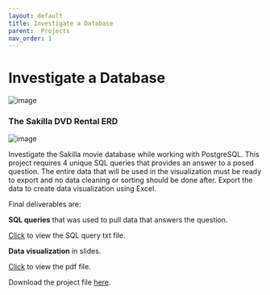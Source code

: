 ```yaml
---
layout: default
title: Investigate a Database
parent:  Projects
nav_order: 1
---
```


# Investigate a Database

![image](/project1/images/8.gif)

### The Sakilla DVD Rental ERD

![image](/project1/images/9.png)

Investigate the Sakilla movie database while working with PostgreSQL. This project requires 4 unique SQL queries that provides an answer to a posed question. The entire data that will be used in the visualization must be ready to export and no data cleaning or sorting should be done after. Export the data to create data visualization using Excel.

Final deliverables are:

**SQL queries** that was used to pull data that answers the question.

[Click](/project1/sql_project/queries.txt) to view the SQL query txt file.

**Data visualization** in slides.

[Click](/project1/sql_project/report.pdf) to view the pdf file.

Download the project file [here](https://github.com/m-soro/Data-Science-with-Python/tree/main/projects/project1/sql_project).
